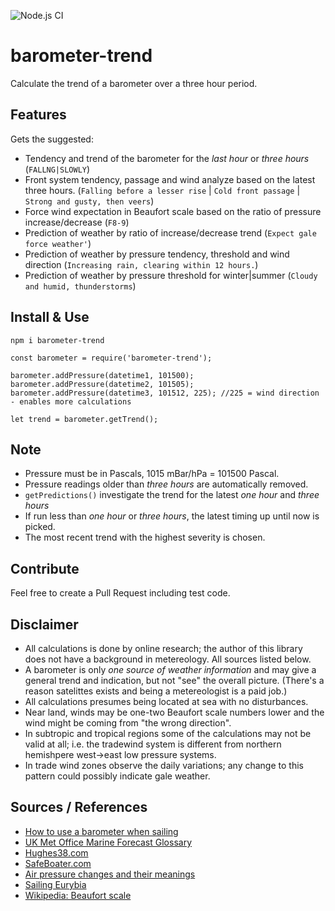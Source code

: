 ![Node.js CI](https://github.com/oyve/barometer-trend/workflows/Node.js%20CI/badge.svg)
# barometer-trend
Calculate the trend of a barometer over a three hour period.

## Features
Gets the suggested:
- Tendency and trend of the barometer for the *last hour* or *three hours* (`FALLNG|SLOWLY`)
- Front system tendency, passage and wind analyze based on the latest three hours. (`Falling before a lesser rise` | `Cold front passage` | `Strong and gusty, then veers`)
- Force wind expectation in Beaufort scale based on the ratio of pressure increase/decrease (`F8-9`)
- Prediction of weather by ratio of increase/decrease trend (`Expect gale force weather'`)
- Prediction of weather by pressure tendency, threshold and wind direction (`Increasing rain, clearing within 12 hours.`)
- Prediction of weather by pressure threshold for winter|summer (`Cloudy and humid, thunderstorms`)

## Install & Use
```
npm i barometer-trend
```

```
const barometer = require('barometer-trend');

barometer.addPressure(datetime1, 101500);
barometer.addPressure(datetime2, 101505);
barometer.addPressure(datetime3, 101512, 225); //225 = wind direction - enables more calculations

let trend = barometer.getTrend();
```

## Note
- Pressure must be in Pascals, 1015 mBar/hPa = 101500 Pascal.
- Pressure readings older than *three hours* are automatically removed.
- `getPredictions()` investigate the trend for the latest *one hour* and *three hours*
- If run less than *one hour* or *three hours*, the latest timing up until now is picked.
- The most recent trend with the highest severity is chosen.

## Contribute
Feel free to create a Pull Request including test code.

## Disclaimer
- All calculations is done by online research; the author of this library does not have a background in metereology. All sources listed below.
- A barometer is only *one source of weather information* and may give a general trend and indication, but not "see" the overall picture. (There's a reason satelittes exists and being a metereologist is a paid job.)
- All calculations presumes being located at sea with no disturbances.
- Near land, winds may be one-two Beaufort scale numbers lower and the wind might be coming from "the wrong direction".
- In subtropic and tropical regions some of the calculations may not be valid at all; i.e. the tradewind system is different from northern hemishpere west->east low pressure systems.
- In trade wind zones observe the daily variations; any change to this pattern could possibly indicate gale weather.

## Sources / References
- [How to use a barometer when sailing](https://www.jollyparrot.co.uk/blog/how-to-use-barometer-when-sailing)
- [UK Met Office Marine Forecast Glossary](https://www.metoffice.gov.uk/weather/guides/coast-and-sea/glossary)
- [Hughes38.com](http://www.hughes38.com/wp-content/uploads/2016/02/Barometer-Wind-and-Temperature-WX.pdf)
- [SafeBoater.com](https://www.safeboater.com/learn-the-rules/weather.html)
- [Air pressure changes and their meanings](http://www.bohlken.net/airpressure2.htm)
- [Sailing Eurybia](https://sailingeurybia.com/weather-resources/)
- [Wikipedia: Beaufort scale](https://en.wikipedia.org/wiki/Beaufort_scale)